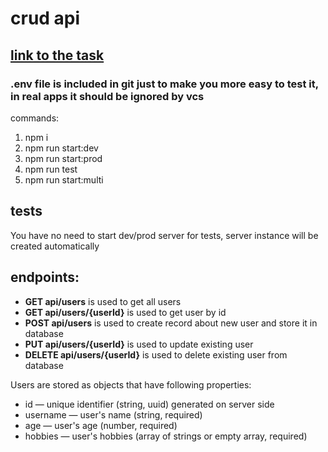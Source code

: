 # crud api
## [link to the task](https://github.com/AlreadyBored/nodejs-assignments/blob/main/assignments/crud-api/assignment.md)

### .env file is included in git just to make you more easy to test it, in real apps it should be ignored by vcs

commands:
1. npm i
2. npm run start:dev
3. npm run start:prod
4. npm run test
5. npm run start:multi

## tests
You have no need to start dev/prod server for tests, server instance will be created automatically

## endpoints:
 - **GET api/users** is used to get all users
 - **GET api/users/{userId}** is used to get user by id
 - **POST api/users** is used to create record about new user and store it in database
 - **PUT api/users/{userId}** is used to update existing user
 - **DELETE api/users/{userId}** is used to delete existing user from database

Users are stored as objects that have following properties:
- id — unique identifier (string, uuid) generated on server side
- username — user's name (string, required)
- age — user's age (number, required)
- hobbies — user's hobbies (array of strings or empty array, required)
